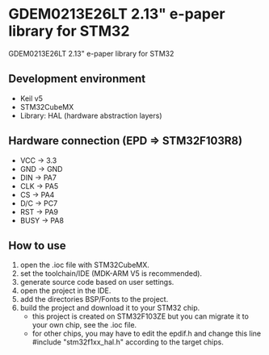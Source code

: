 # GDEM0213E26LT 2.13" e-paper library for STM32
GDEM0213E26LT 2.13" e-paper library for STM32
## Development environment
  * Keil v5
  * STM32CubeMX
  * Library: HAL (hardware abstraction layers)
## Hardware connection (EPD => STM32F103R8)
  * VCC    ->    3.3
  * GND    ->    GND
  * DIN    ->    PA7
  * CLK    ->    PA5
  * CS     ->    PA4
  * D/C    ->    PC7
  * RST    ->    PA9
  * BUSY   ->    PA8
## How to use
1.  open the .ioc file with STM32CubeMX.
2.  set the toolchain/IDE (MDK-ARM V5 is recommended).
3.  generate source code based on user settings.
4.  open the project in the IDE.
5.  add the directories BSP/Fonts to the project.
6.  build the project and download it to your STM32 chip.
    * this project is created on STM32F103ZE but you can migrate it to your own chip, see the .ioc file.
    * for other chips, you may have to edit the epdif.h and change this line 
      #include "stm32f1xx_hal.h" according to the target chips.
  

